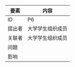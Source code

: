 | 要素 | 内容 |
| --- | --- |
| ID | P6 |   
| 提出者 | 大学学生组织成员 |
| 关联者 | 大学学生组织成员 |
| 问题 |  |
| 影响 |  |

